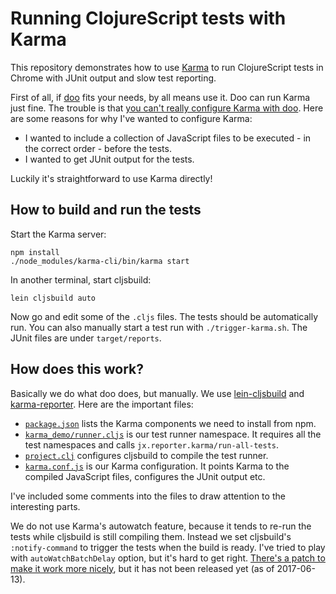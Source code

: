# Running ClojureScript tests with Karma

This repository demonstrates how to use [Karma][karma] to run ClojureScript
tests in Chrome with JUnit output and slow test reporting.

First of all, if [doo][doo] fits your needs, by all means use it. Doo can run
Karma just fine. The trouble is that
[you can't really configure Karma with doo][doo-43]. Here are some reasons for
why I've wanted to configure Karma:

* I wanted to include a collection of JavaScript files to be executed - in the
  correct order - before the tests.
* I wanted to get JUnit output for the tests.

Luckily it's straightforward to use Karma directly!


## How to build and run the tests

Start the Karma server:

    npm install
    ./node_modules/karma-cli/bin/karma start

In another terminal, start cljsbuild:

    lein cljsbuild auto

Now go and edit some of the `.cljs` files. The tests should be automatically
run. You can also manually start a test run with `./trigger-karma.sh`. The JUnit
files are under `target/reports`.


## How does this work?

Basically we do what doo does, but manually. We use
[lein-cljsbuild][lein-cljsbuild] and [karma-reporter][karma-reporter]. Here are
the important files:

* [`package.json`](./package.json) lists the Karma components we need to install
  from npm.
* [`karma_demo/runner.cljs`](./test/cljs/karma_demo/runner.cljs) is our test
  runner namespace. It requires all the test namespaces and calls
  `jx.reporter.karma/run-all-tests`.
* [`project.clj`](./project.clj) configures cljsbuild to compile the test runner.
* [`karma.conf.js`](./karma.conf.js) is our Karma configuration. It points
  Karma to the compiled JavaScript files, configures the JUnit output etc.
  
I've included some comments into the files to draw attention to the interesting
parts.
  
We do not use Karma's autowatch feature, because it tends to re-run the tests
while cljsbuild is still compiling them. Instead we set cljsbuild's
`:notify-command` to trigger the tests when the build is ready. I've tried to
play with `autoWatchBatchDelay` option, but it's hard to get right. [There's a patch to make it work more nicely](https://github.com/karma-runner/karma/issues/2331), but it has not been released yet (as of 2017-06-13).

[karma]: http://karma-runner.github.io/
[doo]: https://github.com/bensu/doo
[doo-43]: https://github.com/bensu/doo/issues/43
[boot-cljs-test]: https://github.com/crisptrutski/boot-cljs-test
[karma-reporter]: https://github.com/honzabrecka/karma-reporter
[lein-cljsbuild]: https://github.com/emezeske/lein-cljsbuild
